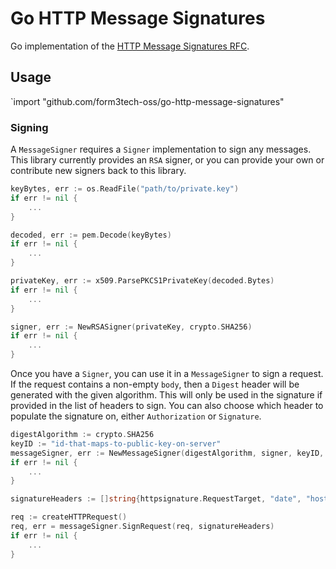 # Go HTTP Message Signatures

Go implementation of the [HTTP Message Signatures RFC](https://www.ietf.org/archive/id/draft-cavage-http-signatures-12.txt). 

## Usage

`import "github.com/form3tech-oss/go-http-message-signatures"

### Signing

A `MessageSigner` requires a `Signer` implementation to sign any messages. This library currently provides an `RSA` signer, or you can provide your own or contribute new signers back to this library.

```go
keyBytes, err := os.ReadFile("path/to/private.key")
if err != nil {
    ...
}

decoded, err := pem.Decode(keyBytes)
if err != nil {
    ...
}

privateKey, err := x509.ParsePKCS1PrivateKey(decoded.Bytes)
if err != nil {
    ...
}

signer, err := NewRSASigner(privateKey, crypto.SHA256)
if err != nil {
    ...
}
```

Once you have a `Signer`, you can use it in a `MessageSigner` to sign a request. If the request contains a non-empty `body`, then a `Digest` header will be generated with the given algorithm. This will only be used in the signature if provided in the list of headers to sign. You can also choose which header to populate the signature on, either `Authorization` or `Signature`.

```go
digestAlgorithm := crypto.SHA256
keyID := "id-that-maps-to-public-key-on-server"
messageSigner, err := NewMessageSigner(digestAlgorithm, signer, keyID, httpsignatures.Authorization)
if err != nil {
    ...
}

signatureHeaders := []string{httpsignature.RequestTarget, "date", "host", "digest"}

req := createHTTPRequest()
req, err = messageSigner.SignRequest(req, signatureHeaders)
if err != nil {
    ...
}
```
